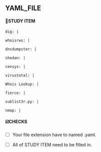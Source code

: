 ## YAML_FILE

#### :pencil:STUDY ITEM

    dig: |
    
    whoisrws: |
    
    dnsdumpster: |
    
    shodan: |
    
    censys: |

    virustotal: |

    Whois Lookup: |
    
    fierce: | 

    sublist3r.py: |

    nmap: |
    
#### ☑️CHECKS
  - [ ] Your file extension have to named .yaml.
  - [ ] All of STUDY ITEM need to be filled in.
  
